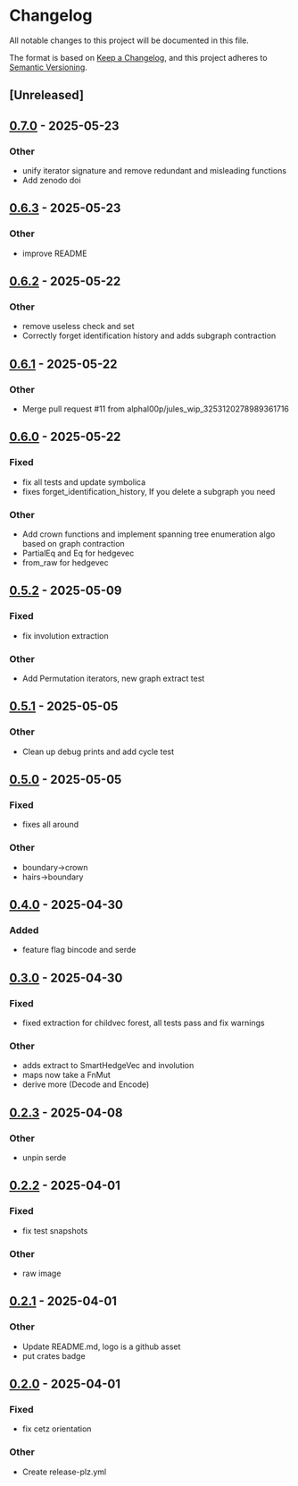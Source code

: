 # Changelog

All notable changes to this project will be documented in this file.

The format is based on [Keep a Changelog](https://keepachangelog.com/en/1.0.0/),
and this project adheres to [Semantic Versioning](https://semver.org/spec/v2.0.0.html).

## [Unreleased]

## [0.7.0](https://github.com/alphal00p/linnet/compare/v0.6.3...v0.7.0) - 2025-05-23

### Other

- unify iterator signature and remove redundant and misleading functions
- Add zenodo doi

## [0.6.3](https://github.com/alphal00p/linnet/compare/v0.6.2...v0.6.3) - 2025-05-23

### Other

- improve README

## [0.6.2](https://github.com/alphal00p/linnet/compare/v0.6.1...v0.6.2) - 2025-05-22

### Other

- remove useless check and set
- Correctly forget identification history and adds subgraph contraction

## [0.6.1](https://github.com/alphal00p/linnet/compare/v0.6.0...v0.6.1) - 2025-05-22

### Other

- Merge pull request #11 from alphal00p/jules_wip_3253120278989361716

## [0.6.0](https://github.com/alphal00p/linnet/compare/v0.5.2...v0.6.0) - 2025-05-22

### Fixed

- fix all tests and update symbolica
- fixes forget_identification_history, If you delete a subgraph you need

### Other

- Add crown functions and implement spanning tree enumeration algo based on graph contraction
- PartialEq and Eq for hedgevec
- from_raw for hedgevec

## [0.5.2](https://github.com/alphal00p/linnet/compare/v0.5.1...v0.5.2) - 2025-05-09

### Fixed

- fix involution extraction

### Other

- Add Permutation iterators, new graph extract test

## [0.5.1](https://github.com/alphal00p/linnet/compare/v0.5.0...v0.5.1) - 2025-05-05

### Other

- Clean up debug prints and add cycle test

## [0.5.0](https://github.com/alphal00p/linnet/compare/v0.4.0...v0.5.0) - 2025-05-05

### Fixed

- fixes all around

### Other

- boundary->crown
- hairs->boundary

## [0.4.0](https://github.com/alphal00p/linnet/compare/v0.3.0...v0.4.0) - 2025-04-30

### Added

- feature flag bincode and serde

## [0.3.0](https://github.com/alphal00p/linnet/compare/v0.2.3...v0.3.0) - 2025-04-30

### Fixed

- fixed extraction for childvec forest, all tests pass and fix warnings

### Other

- adds extract to SmartHedgeVec and involution
- maps now take a FnMut 
- derive more (Decode and Encode)

## [0.2.3](https://github.com/alphal00p/linnet/compare/v0.2.2...v0.2.3) - 2025-04-08

### Other

- unpin serde

## [0.2.2](https://github.com/alphal00p/linnet/compare/v0.2.1...v0.2.2) - 2025-04-01

### Fixed

- fix test snapshots

### Other

- raw image

## [0.2.1](https://github.com/alphal00p/linnet/compare/v0.2.0...v0.2.1) - 2025-04-01

### Other

- Update README.md, logo is a github asset
- put crates badge

## [0.2.0](https://github.com/alphal00p/linnet/compare/v0.1.0...v0.2.0) - 2025-04-01

### Fixed

- fix cetz orientation

### Other

- Create release-plz.yml
